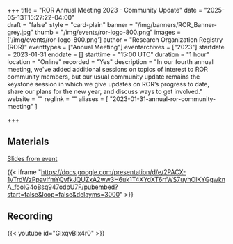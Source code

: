 +++
title = "ROR Annual Meeting 2023 - Community Update" 
date = "2025-05-13T15:27:22-04:00"  
draft = "false" 
style = "card-plain" 
banner = "/img/banners/ROR_Banner-grey.jpg" 
thumb = "/img/events/ror-logo-800.png" 
images = ['/img/events/ror-logo-800.png']
author = "Research Organization Registry (ROR)" 
eventtypes = ["Annual Meeting"]
eventarchives = ["2023"]
startdate = 2023-01-31
enddate = []
starttime = "15:00 UTC"
duration = "1 hour"
location = "Online"
recorded = "Yes"
description = "In our fourth annual meeting, we've added additional sessions on topics of interest to ROR community members, but our usual community update remains the keystone session in which we give updates on ROR’s progress to date, share our plans for the new year, and discuss ways to get involved."
website = ""
reglink = ""
aliases = [ "2023-01-31-annual-ror-community-meeting" ]

+++

## Materials

[Slides from event](https://docs.google.com/presentation/d/e/2PACX-1vTrdWzPpavIfmYQvfkJQUZxA2ww3H6uk1T4XYdXT6rfWS7uyhOlKYGgwknA_foolG4oBsq947odpU7F/pubembed?start=false&loop=false&delayms=3000)

{{< iframe "https://docs.google.com/presentation/d/e/2PACX-1vTrdWzPpavIfmYQvfkJQUZxA2ww3H6uk1T4XYdXT6rfWS7uyhOlKYGgwknA_foolG4oBsq947odpU7F/pubembed?start=false&loop=false&delayms=3000" >}}

## Recording 

{{< youtube id="GIxqvBIx4r0" >}}

